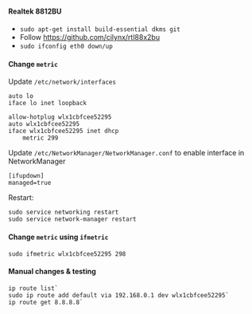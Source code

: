 #### Realtek 8812BU

- `sudo apt-get install build-essential dkms git`
- Follow <https://github.com/cilynx/rtl88x2bu>
- `sudo ifconfig eth0 down/up`


#### Change `metric`
Update `/etc/network/interfaces`
```
auto lo
iface lo inet loopback

allow-hotplug wlx1cbfcee52295
auto wlx1cbfcee52295
iface wlx1cbfcee52295 inet dhcp
    metric 299
```

Update `/etc/NetworkManager/NetworkManager.conf` to enable interface in NetworkManager 
```
[ifupdown]
managed=true
```

Restart:
```
sudo service networking restart
sudo service network-manager restart
```

#### Change `metric` using `ifmetric` 
`sudo ifmetric wlx1cbfcee52295 298`

#### Manual changes & testing
```
ip route list`
sudo ip route add default via 192.168.0.1 dev wlx1cbfcee52295`
ip route get 8.8.8.8`
```
